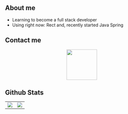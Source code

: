 ## About me
- Learning to become a full stack developer
- Using right now: Rect and, recently started Java Spring


## Contact me

<div id="header" align="center">
  <a href="https://www.linkedin.com/in/jaume-vidal-buenafuente/" ><img src="https://img.shields.io/badge/LinkedIn-blue" width="100"/></a>
</div> 


## Github Stats
  
<div align="center">
<table>
    <tr>
      <td align="center" style="padding=0;width=50%;">
        <img align="center" style="padding=0;" src="https://github-readme-stats.vercel.app/api/?username=JaumeViBu&show_icons=true&theme=tokyonight&hide_border=true&count_private=true&bg_color=00000000" />
      </td>
      <td align="center" style="padding=0;width=50%;">
        <img align="center" style="padding=0;" src="https://github-readme-stats.vercel.app/api/top-langs/?username=eduardo-amaro-maciel&show_icons=true&theme=tokyonight&bg_color=00000000&hide_border=true&count_private=true" />
      </td>
    </tr>
</table>
</div>

##
